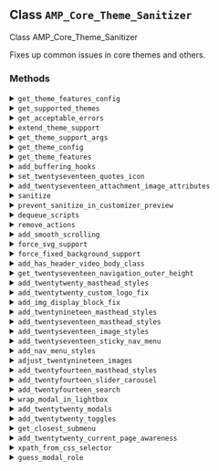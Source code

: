 ## Class `AMP_Core_Theme_Sanitizer`

Class AMP_Core_Theme_Sanitizer

Fixes up common issues in core themes and others.

### Methods
<details>
<summary><code>get_theme_features_config</code></summary>

```php
static protected get_theme_features_config( $theme_slug )
```

Retrieve the config for features needed by a theme.


</details>
<details>
<summary><code>get_supported_themes</code></summary>

```php
static public get_supported_themes()
```

Get list of supported core themes.


</details>
<details>
<summary><code>get_acceptable_errors</code></summary>

```php
static public get_acceptable_errors()
```

Get the acceptable validation errors.


</details>
<details>
<summary><code>extend_theme_support</code></summary>

```php
static public extend_theme_support()
```

Adds extra theme support arguments on the fly.

This method is neither a buffering hook nor a sanitization callback and is called manually by {@see AMP_Theme_Support}. Typically themes will add theme support directly and don&#039;t need such a method. In this case, it is a workaround for adding theme support on behalf of external themes.


</details>
<details>
<summary><code>get_theme_support_args</code></summary>

```php
static protected get_theme_support_args( $theme )
```

Returns extra arguments to pass to `add_theme_support()`.


</details>
<details>
<summary><code>get_theme_config</code></summary>

```php
static protected get_theme_config( $theme )
```

Get theme config.


</details>
<details>
<summary><code>get_theme_features</code></summary>

```php
static protected get_theme_features( $args, $static = false )
```

Find theme features for core theme.


</details>
<details>
<summary><code>add_buffering_hooks</code></summary>

```php
static public add_buffering_hooks( $args = array() )
```

Add filters to manipulate output during output buffering before the DOM is constructed.


</details>
<details>
<summary><code>set_twentyseventeen_quotes_icon</code></summary>

```php
static public set_twentyseventeen_quotes_icon()
```

Add filter to output the quote icons in front of the article content.

This is only used in Twenty Seventeen.


</details>
<details>
<summary><code>add_twentyseventeen_attachment_image_attributes</code></summary>

```php
static public add_twentyseventeen_attachment_image_attributes()
```

Add filter to adjust the attachment image attributes to ensure attachment pages have a consistent &lt;amp-img&gt; rendering.

This is only used in Twenty Seventeen.


</details>
<details>
<summary><code>sanitize</code></summary>

```php
public sanitize()
```

Fix up core themes to do things in the AMP way.


</details>
<details>
<summary><code>prevent_sanitize_in_customizer_preview</code></summary>

```php
public prevent_sanitize_in_customizer_preview( $xpaths = array() )
```

Adds the data-ampdevmode attribute to the set of specified elements to prevent further sanitization. This is necessary as certain features in the Customizer require these elements to be present in their unaltered state.


</details>
<details>
<summary><code>dequeue_scripts</code></summary>

```php
static public dequeue_scripts( $handles = array() )
```

Dequeue scripts.


</details>
<details>
<summary><code>remove_actions</code></summary>

```php
static public remove_actions( $actions = array() )
```

Remove actions.


</details>
<details>
<summary><code>add_smooth_scrolling</code></summary>

```php
public add_smooth_scrolling( $link_xpaths )
```

Add smooth scrolling from link to target element.


</details>
<details>
<summary><code>force_svg_support</code></summary>

```php
public force_svg_support()
```

Force SVG support, replacing no-svg class name with svg class name.


</details>
<details>
<summary><code>force_fixed_background_support</code></summary>

```php
public force_fixed_background_support()
```

Force support for fixed background-attachment.


</details>
<details>
<summary><code>add_has_header_video_body_class</code></summary>

```php
static public add_has_header_video_body_class( $args = array() )
```

Add body class when there is a header video.


</details>
<details>
<summary><code>get_twentyseventeen_navigation_outer_height</code></summary>

```php
static protected get_twentyseventeen_navigation_outer_height()
```

Get the (common) navigation outer height.


</details>
<details>
<summary><code>add_twentytwenty_masthead_styles</code></summary>

```php
static public add_twentytwenty_masthead_styles()
```

Add required styles for featured image header and image blocks in Twenty Twenty.


</details>
<details>
<summary><code>add_twentytwenty_custom_logo_fix</code></summary>

```php
static public add_twentytwenty_custom_logo_fix()
```

Fix display of Custom Logo in Twenty Twenty.

This is required because width:auto on the site-logo amp-img does not preserve the proportional width in the same way as the same styles applied to an img.


</details>
<details>
<summary><code>add_img_display_block_fix</code></summary>

```php
static public add_img_display_block_fix()
```

Add style rule with a selector of higher specificity than just `img` to make `amp-img` have `display:block` rather than `display:inline-block`.

This is needed to override the AMP core stylesheet which has a more specific selector `.i-amphtml-layout-intrinsic` which is given a `display: inline-block`; this display value prevents margins from collapsing with surrounding block elements, resulting in larger margins in AMP than expected.


</details>
<details>
<summary><code>add_twentynineteen_masthead_styles</code></summary>

```php
static public add_twentynineteen_masthead_styles()
```

Add required styles for featured image header in Twenty Nineteen.

The following is necessary because the styles in the theme apply to the featured img, and the CSS parser will then convert the selectors to amp-img. Nevertheless, object-fit does not apply on amp-img and it needs to apply on an actual img.


</details>
<details>
<summary><code>add_twentyseventeen_masthead_styles</code></summary>

```php
static public add_twentyseventeen_masthead_styles()
```

Add required styles for video and image headers.

This is currently used exclusively for Twenty Seventeen.


</details>
<details>
<summary><code>add_twentyseventeen_image_styles</code></summary>

```php
static public add_twentyseventeen_image_styles()
```

Override the featured image header styling in style.css.

Used only for Twenty Seventeen.


</details>
<details>
<summary><code>add_twentyseventeen_sticky_nav_menu</code></summary>

```php
public add_twentyseventeen_sticky_nav_menu()
```

Add sticky nav menu to Twenty Seventeen.

This is implemented by cloning the navigation-top element, giving it a fixed position outside of the viewport, and then showing it at the top of the window as soon as the original nav begins to get scrolled out of view. In order to improve accessibility, the cloned nav gets aria-hidden=true and all of the links get tabindex=-1 to prevent the keyboard from focusing on elements off the screen; it is not necessary to focus on the elements in the fixed nav menu because as soon as the original nav menu is focused then the window is scrolled to the top anyway.


</details>
<details>
<summary><code>add_nav_menu_styles</code></summary>

```php
static public add_nav_menu_styles( $args = array() )
```

Add styles for the nav menu specifically to deal with AMP running in a no-js context.


</details>
<details>
<summary><code>adjust_twentynineteen_images</code></summary>

```php
static public adjust_twentynineteen_images()
```

Adjust images in twentynineteen.


</details>
<details>
<summary><code>add_twentyfourteen_masthead_styles</code></summary>

```php
static public add_twentyfourteen_masthead_styles()
```

Add styles for Twenty Fourteen masthead.


</details>
<details>
<summary><code>add_twentyfourteen_slider_carousel</code></summary>

```php
public add_twentyfourteen_slider_carousel()
```

Add amp-carousel for slider in Twenty Fourteen.


</details>
<details>
<summary><code>add_twentyfourteen_search</code></summary>

```php
public add_twentyfourteen_search()
```

Use AMP-based solutions for toggling search bar in Twenty Fourteen.


</details>
<details>
<summary><code>wrap_modal_in_lightbox</code></summary>

```php
public wrap_modal_in_lightbox( $args = array() )
```

Wrap a modal node tree in an &lt;amp-lightbox&gt; element.


</details>
<details>
<summary><code>add_twentytwenty_modals</code></summary>

```php
public add_twentytwenty_modals()
```

Add generic modal interactivity compat for the Twenty Twenty theme.

Modals implemented in JS will be transformed into &lt;amp-lightbox&gt; equivalents, with the tap actions being attached to their associated toggles.


</details>
<details>
<summary><code>add_twentytwenty_toggles</code></summary>

```php
public add_twentytwenty_toggles()
```

Add generic toggle interactivity compat for the Twentytwenty theme.

Toggles implemented in JS will be transformed into &lt;amp-bind&gt; equivalents, with &lt;amp-state&gt; components storing the CSS classes to set.


</details>
<details>
<summary><code>get_closest_submenu</code></summary>

```php
protected get_closest_submenu( \DOMElement $element )
```

Get the closest sub-menu within a menu item.


</details>
<details>
<summary><code>add_twentytwenty_current_page_awareness</code></summary>

```php
public add_twentytwenty_current_page_awareness()
```

Automatically open the submenus related to the current page in the menu modal.


</details>
<details>
<summary><code>xpath_from_css_selector</code></summary>

```php
protected xpath_from_css_selector( $css_selector )
```

Provides a &quot;best guess&quot; as to what XPath would mirror a given CSS selector.

This is a very simplistic conversion and will only work for very basic CSS selectors.


</details>
<details>
<summary><code>guess_modal_role</code></summary>

```php
protected guess_modal_role( \DOMElement $modal )
```

Try to guess the role of a modal based on its classes.


</details>
